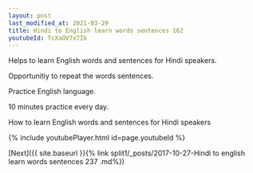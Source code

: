 ```yaml
---
layout: post
last_modified_at: 2021-03-29
title: Hindi to English learn words sentences 162 
youtubeId: TcXaOV7x7Ik
---
```

 
 
Helps to learn English words and sentences for Hindi speakers.

Opportunitiy to repeat the words sentences. 

Practice English language. 
 
10 minutes practice every day. 
 
How to learn English words and sentences for Hindi speakers 
 
{% include youtubePlayer.html id=page.youtubeId %}
 
 
[Next]({{ site.baseurl }}{% link  split1/_posts/2017-10-27-Hindi to english learn words sentences 237 .md%})
 
